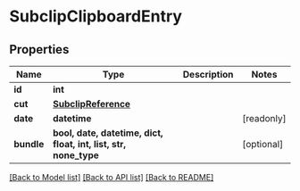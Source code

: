 # SubclipClipboardEntry


## Properties
Name | Type | Description | Notes
------------ | ------------- | ------------- | -------------
**id** | **int** |  | 
**cut** | [**SubclipReference**](SubclipReference.md) |  | 
**date** | **datetime** |  | [readonly] 
**bundle** | **bool, date, datetime, dict, float, int, list, str, none_type** |  | [optional] 

[[Back to Model list]](../#documentation-for-models) [[Back to API list]](../#documentation-for-api-endpoints) [[Back to README]](../)


